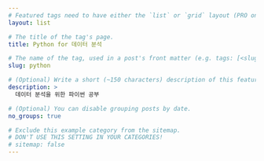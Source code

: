 ```yaml
---
# Featured tags need to have either the `list` or `grid` layout (PRO only).
layout: list

# The title of the tag's page.
title: Python for 데이터 분석

# The name of the tag, used in a post's front matter (e.g. tags: [<slug>]).
slug: python

# (Optional) Write a short (~150 characters) description of this featured tag.
description: >
  데이터 분석을 위한 파이썬 공부

# (Optional) You can disable grouping posts by date.
no_groups: true

# Exclude this example category from the sitemap.
# DON'T USE THIS SETTING IN YOUR CATEGORIES!
# sitemap: false
---
```


